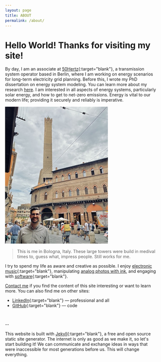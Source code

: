 ```yaml
---
layout: page
title: ABOUT
permalink: /about/
---
```


# Hello World! Thanks for visiting my site! 

By day, I am an associate at [50Hertz](https://www.50hertz.com/en/){:target="blank"}, a transmission system operator based in Berlin, where I am working on energy scenarios for long-term electricity grid planning. Before this, I wrote my PhD dissertation on energy system modeling. You can learn more about my research [here](/research/). I am interested in all aspects of energy systems, particularly solar energy, and how to get to net-zero emissions. Energy is vital to our modern life; providing it securely and reliably is imperative.

![Me in front of a high medieval tower in Bologna, Italy](/data/martin2.jpg)

> This is me in Bologna, Italy. These large towers were build in medival times to, guess what, impress people. Still works for me. 


I try to spend my life as aware and creative as possible. I enjoy [electronic music](https://soundcloud.com/0_k/){:target="blank"}, manipulating [analog photos with ink](/scratch/), and engaging with [software](https://github.com/0-k){:target="blank"}.

[Contact me](/contact) if you find the content of this site interesting or want to learn more. You can also find me on other sites:


* [LinkedIn](https://www.linkedin.com/in/martin-klein-){:target="blank"} — professional and all
* [GitHub](https://github.com/0-k){:target="blank"} — code

<br>

--

This website is built with [Jekyll](https://jekyllrb.com/){:target="blank"}, a free and open source static site generator. The internet is only as good as we make it, so let's start building it! We can communicate and exchange ideas in ways that were inaccessible for most generations before us. This will change everything.
